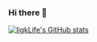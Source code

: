 ### Hi there 👋

<!--
**lighkLife/lighkLife** is a ✨ _special_ ✨ repository because its `README.md` (this file) appears on your GitHub profile.

Here are some ideas to get you started:

- 🔭 I’m currently working on ...
- 🌱 I’m currently learning ...
- 👯 I’m looking to collaborate on ...
- 🤔 I’m looking for help with ...
- 💬 Ask me about ...
- 📫 How to reach me: ...
- 😄 Pronouns: ...
- ⚡ Fun fact: ...
-->


[![ligkLife's GitHub stats](https://github-readme-stats.vercel.app/api?username=ligkLife)](https://github.com/anuraghazra/github-readme-stats)
